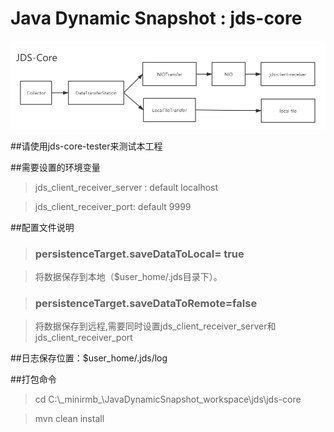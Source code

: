 # Java Dynamic Snapshot : jds-core

![avatar](JDS-Core.png)

##请使用jds-core-tester来测试本工程

##需要设置的环境变量

> jds\_client\_receiver\_server : default localhost

> jds\_client\_receiver\_port: default 9999

##配置文件说明

>### persistenceTarget.saveDataToLocal= true

>将数据保存到本地（$user_home/.jds目录下）。

>### persistenceTarget.saveDataToRemote=false

>将数据保存到远程,需要同时设置jds\_client\_receiver\_server和jds\_client\_receiver\_port

##日志保存位置：$user_home/.jds/log


##打包命令

> cd C:\\\_minirmb\_\JavaDynamicSnapshot_workspace\jds\jds-core

> mvn clean install



